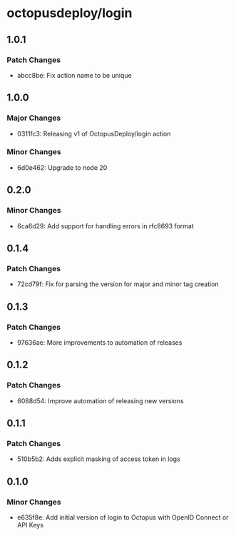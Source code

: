 # octopusdeploy/login

## 1.0.1

### Patch Changes

-   abcc8be: Fix action name to be unique

## 1.0.0

### Major Changes

-   0311fc3: Releasing v1 of OctopusDeploy/login action

### Minor Changes

-   6d0e462: Upgrade to node 20

## 0.2.0

### Minor Changes

-   6ca6d29: Add support for handling errors in rfc8693 format

## 0.1.4

### Patch Changes

-   72cd79f: Fix for parsing the version for major and minor tag creation

## 0.1.3

### Patch Changes

-   97636ae: More improvements to automation of releases

## 0.1.2

### Patch Changes

-   6088d54: Improve automation of releasing new versions

## 0.1.1

### Patch Changes

-   510b5b2: Adds explicit masking of access token in logs

## 0.1.0

### Minor Changes

-   e635f8e: Add initial version of login to Octopus with OpenID Connect or API Keys
